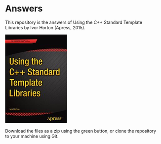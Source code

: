 # Answers
This repository is the answers of Using the C++ Standard Template Libraries by Ivor Horton (Apress, 2015).

![Cover image](picture.jpg)

Download the files as a zip using the green button, or clone the repository to your machine using Git.
